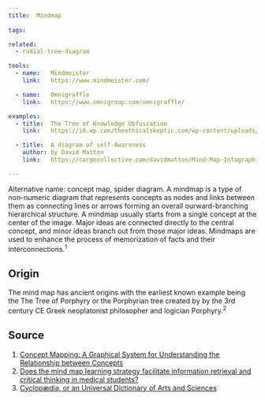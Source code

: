 ```yaml
---
title:  Mindmap
  
tags:

related:
  - radial-tree-diagram

tools:
  - name:   Mindmeister
    link:   https://www.mindmeister.com/

  - name:   Omnigraffle
    link:   https://www.omnigroup.com/omnigraffle/

examples:
  - title:  The Tree of Knowledge Obfuscation
    link:   https://i0.wp.com/theethicalskeptic.com/wp-content/uploads/2017/07/Tree-of-Knowledge-Obfuscation.png?ssl=1

  - title:  A diagram of self-Awareness
    author: by David Matton
    link:   https://cargocollective.com/davidmatton/Mind-Map-Infographic

---
```


Alternative name: concept map, spider diagram. A mindmap is a type of non-numeric diagram that represents concepts as nodes and links between them as connecting lines or arrows forming an overall ourward-branching hierarchical structure. A mindmap usually starts from a single concept at the center of the image. Major ideas are connected directly to the central concept, and minor ideas branch out from those major ideas. Mindmaps are used to enhance the process of memorization of facts and their interconnections.<sup>1</sup> 

<!--more-->

## Origin
The mind map has ancient origins with the earliest known example being the The Tree of Porphyry or the Porphyrian tree created by by the 3rd century CE Greek neoplatonist philosopher and logician Porphyry.<sup>2</sup>

## Source
1. [Concept Mapping: A Graphical System for Understanding the Relationship between Concepts](https://files.eric.ed.gov/fulltext/ED407938.pdf)
2. [Does the mind map learning strategy facilitate information retrieval and critical thinking in medical students?](https://bmcmededuc.biomedcentral.com/articles/10.1186/1472-6920-10-61)
3. [Cyclopædia, or an Universal Dictionary of Arts and Sciences](http://digicoll.library.wisc.edu/cgi-bin/HistSciTech/HistSciTech-idx?type=turn&id=HistSciTech.Cyclopaedia01&entity=HistSciTech.Cyclopaedia01.p0168)

